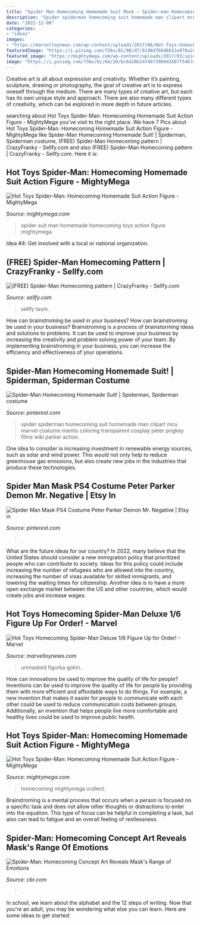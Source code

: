 ```yaml
---
title: "Spider Man Homecoming Homemade Suit Mask ~ Spider-man Homecoming Homemade Suit!"
description: "Spider spiderman homecoming suit homemade man clipart mcu marvel costume mantis coloring transparent cosplay peter pngkey films wiki parker action"
date: "2022-12-08"
categories:
- "ideas"
images:
- "https://marveltoynews.com/wp-content/uploads/2017/06/Hot-Toys-Unmasked-Spider-Man-Tom-Holland-Head.jpg"
featuredImage: "https://i.pinimg.com/736x/81/98/d7/8198d766d6b51e978a2c2d3637d4fe0f.jpg"
featured_image: "https://mightymega.com/wp-content/uploads/2017/03/spider-man_homecoming_homemade_suit_sixth_scale_action_figure_hot_toys_5.jpg"
image: "https://i.pinimg.com/736x/bc/64/20/bc6420b24fd8f3969d2687f54674061b.jpg"
---
```



Creative art is all about expression and creativity. Whether it’s painting, sculpture, drawing or photography, the goal of creative art is to express oneself through the medium. There are many types of creative art, but each has its own unique style and approach. There are also many different types of creativity, which can be explored in more depth in future articles.

	

		
searching about Hot Toys Spider-Man: Homecoming Homemade Suit Action Figure - MightyMega you've visit to the right place. We have 7 Pics about Hot Toys Spider-Man: Homecoming Homemade Suit Action Figure - MightyMega like Spider-Man Homecoming Homemade Suit! | Spiderman, Spiderman costume, (FREE) Spider-Man Homecoming pattern | CrazyFranky - Sellfy.com and also (FREE) Spider-Man Homecoming pattern | CrazyFranky - Sellfy.com. Here it is:
		
    
## Hot Toys Spider-Man: Homecoming Homemade Suit Action Figure - MightyMega

<img loading=lazy src="https://mightymega.com/wp-content/uploads/2017/03/spider-man_homecoming_homemade_suit_sixth_scale_action_figure_hot_toys_5.jpg" onerror="this.onerror=null;this.src='https://tse4.mm.bing.net/th?id=OIP.HClgNqicmK0AqkQ5xsE3UwHaK3&amp;pid=15.1';" alt="Hot Toys Spider-Man: Homecoming Homemade Suit Action Figure - MightyMega">

_Source: mightymega.com_

>spider suit man homemade homecoming toys action figure mightymega. 

	

Idea #4: Get involved with a local or national organization.
 

    
## (FREE) Spider-Man Homecoming Pattern | CrazyFranky - Sellfy.com

<img loading=lazy src="https://d12swbtw719y4s.cloudfront.net/images/35pypF3d/TDns6AifISKPY5AJijoi/RS0fRK3S87.jpeg?w=620" onerror="this.onerror=null;this.src='https://tse2.mm.bing.net/th?id=OIP.sbFKUm3AYYRPm2RI_Oib8wHaE9&amp;pid=15.1';" alt="(FREE) Spider-Man Homecoming pattern | CrazyFranky - Sellfy.com">

_Source: sellfy.com_

>sellfy tasm. 

	

How can brainstroming be used in your business?
How can brainstroming be used in your business? Brainstroming is a process of brainstorming ideas and solutions to problems. It can be used to improve your business by increasing the creativity and problem solving power of your team. By implementing brainstroming in your business, you can increase the efficiency and effectiveness of your operations.

    
## Spider-Man Homecoming Homemade Suit! | Spiderman, Spiderman Costume

<img loading=lazy src="https://i.pinimg.com/736x/bc/64/20/bc6420b24fd8f3969d2687f54674061b.jpg" onerror="this.onerror=null;this.src='https://tse1.mm.bing.net/th?id=OIP.Fmfs8cX4DRxphYw0j4fAugHaHz&amp;pid=15.1';" alt="Spider-Man Homecoming Homemade Suit! | Spiderman, Spiderman costume">

_Source: pinterest.com_

>spider spiderman homecoming suit homemade man clipart mcu marvel costume mantis coloring transparent cosplay peter pngkey films wiki parker action. 

	

One idea to consider is increasing investment in renewable energy sources, such as solar and wind power. This would not only help to reduce greenhouse gas emissions, but also create new jobs in the industries that produce these technologies.

    
## Spider Man Mask PS4 Costume Peter Parker Demon Mr. Negative | Etsy In

<img loading=lazy src="https://i.pinimg.com/736x/81/98/d7/8198d766d6b51e978a2c2d3637d4fe0f.jpg" onerror="this.onerror=null;this.src='https://tse1.mm.bing.net/th?id=OIP.dqXiUa0GeUfGi-UmriktEQHaJ3&amp;pid=15.1';" alt="Spider Man Mask PS4 Costume Peter Parker Demon Mr. Negative | Etsy in">

_Source: pinterest.com_

>. 

	

What are the future ideas for our country?
In 2022, many believe that the United States should consider a new immigration policy that prioritized people who can contribute to society. Ideas for this policy could include increasing the number of refugees who are allowed into the country, increasing the number of visas available for skilled immigrants, and lowering the waiting times for citizenship. Another idea is to have a more open exchange market between the US and other countries, which would create jobs and increase wages.

    
## Hot Toys Homecoming Spider-Man Deluxe 1/6 Figure Up For Order! - Marvel

<img loading=lazy src="https://marveltoynews.com/wp-content/uploads/2017/06/Hot-Toys-Unmasked-Spider-Man-Tom-Holland-Head.jpg" onerror="this.onerror=null;this.src='https://tse1.mm.bing.net/th?id=OIP.OgFJDJdwRqZam0NoWXVw-wHaLH&amp;pid=15.1';" alt="Hot Toys Homecoming Spider-Man Deluxe 1/6 Figure Up for Order! - Marvel">

_Source: marveltoynews.com_

>unmasked figurka gokin. 

	

How can innovations be used to improve the quality of life for people?
Inventions can be used to improve the quality of life for people by providing them with more efficient and affordable ways to do things. For example, a new invention that makes it easier for people to communicate with each other could be used to reduce communication costs between groups. Additionally, an invention that helps people live more comfortable and healthy lives could be used to improve public health.

    
## Hot Toys Spider-Man: Homecoming Homemade Suit Action Figure - MightyMega

<img loading=lazy src="https://mightymega.com/wp-content/uploads/2017/03/spider-man_homecoming_homemade_suit_sixth_scale_action_figure_hot_toys_6.jpg" onerror="this.onerror=null;this.src='https://tse2.mm.bing.net/th?id=OIP.cM0iuKakLe4ajL-sXeq1oAHaK3&amp;pid=15.1';" alt="Hot Toys Spider-Man: Homecoming Homemade Suit Action Figure - MightyMega">

_Source: mightymega.com_

>homecoming mightymega icollect. 

	

Brainstroming is a mental process that occurs when a person is focused on a specific task and does not allow other thoughts or distractions to enter into the equation. This type of focus can be helpful in completing a task, but also can lead to fatigue and an overall feeling of restlessness.

    
## Spider-Man: Homecoming Concept Art Reveals Mask&#039;s Range Of Emotions

<img loading=lazy src="https://www.cbr.com/wp-content/uploads/2017/06/spider-man-mask.jpg" onerror="this.onerror=null;this.src='https://tse2.mm.bing.net/th?id=OIP.mFBTbB7c46-evoLjJBEk1wHaDt&amp;pid=15.1';" alt="Spider-Man: Homecoming Concept Art Reveals Mask&#039;s Range of Emotions">

_Source: cbr.com_

>. 

	

In school, we learn about the alphabet and the 12 steps of writing. Now that you're an adult, you may be wondering what else you can learn. Here are some ideas to get started: 

